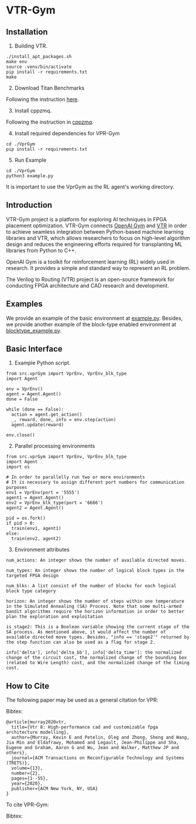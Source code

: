 # VTR-Gym

## Installation

1. Building VTR.
```
./install_apt_packages.sh
make env
source .venv/bin/activate
pip install -r requirements.txt
make
```
2. Download Titan Benchmarks

Following the instruction [here](https://docs.verilogtorouting.org/en/latest/tutorials/titan_benchmarks/#titan-benchmarks-tutorial).

3. Install cppzmq.

Following the instruction in [cppzmq](https://github.com/zeromq/cppzmq).

4. Install required dependencies for VPR-Gym
```
cd ./VprGym
pip install -r requirements.txt
```
5. Run Example
```
cd ./VprGym
python3 example.py
```

It is important to use the VprGym as the RL agent's working directory.
## Introduction
VTR-Gym project is a platform for exploring AI techniques in FPGA placement optimization. VTR-Gym connects [OpenAI Gym](https://www.gymlibrary.dev/) and [VTR](https://verilogtorouting.org/) in order to achieve seamless integration between  Python-based machine learning libraries and VTR, which allows researchers to focus on high-level algorithm design and reduces the engineering efforts required for transplanting ML libraries from Python to C++.

OpenAI Gym is a toolkit for reinforcement learning (RL) widely used in research. It provides a simple and standard way to represent an RL problem.

The Verilog to Routing (VTR) project is an open-source framework for conducting FPGA architecture and CAD research and development.

## Examples
We provide an example of the basic environment at [example.py](./VprGym/example.py). Besides, we provide another example of the block-type enabled environment at [blocktype_example.py](./VprGym/blocktype_example.py).
## Basic Interface
1. Example Python script.
```
from src.vprGym import VprEnv, VprEnv_blk_type
import Agent

env = VprEnv()
agent = Agent.Agent()
done = False

while (done == False):
  action = agent.get_action()
  _, reward, done, info = env.step(action)
  agent.update(reward)

env.close()
```
2. Parallel processing environments
```
from src.vprGym import VprEnv, VprEnv_blk_type
import Agent
import os

# In order to parallelly run two or more environments
# It is necessary to assign different port numbers for communication purposes
env1 = VprEnv(port = '5555')
agent1 = Agent.Agent()
env2 = VprEnv_blk_type(port = '6666')
agent2 = Agent.Agent()

pid = os.fork()
if pid > 0:
  train(env1, agent1)
else:
  train(env2, agent2)
```
3. Environment attributes
```
num_actions: An integer shows the number of available directed moves.

num_types: An integer shows the number of logical block types in the targeted FPGA design

num_blks: A list consist of the number of blocks for each logical block type category

horizon: An integer shows the number of steps within one temperature in the Simulated Annealing (SA) Process. Note that some multi-armed bandit algorithms require the horizon information in order to better plan the exploration and exploitation

is_stage2: This is a Boolean variable showing the current stage of the SA process. As mentioned above, it would affect the number of available directed move types. Besides, "info == 'stage2'" returned by the step function can also be used as a flag for stage 2.

info['delta'], info['delta_bb'], info['delta_time']: the normalized change of the circuit cost, the normalized change of the bounding box (related to Wire Length) cost, and the normalized change of the timing cost.
```

## How to Cite
The following paper may be used as a general citation for VPR:

Bibtex:
```
@article{murray2020vtr,
  title={Vtr 8: High-performance cad and customizable fpga architecture modelling},
  author={Murray, Kevin E and Petelin, Oleg and Zhong, Sheng and Wang, Jia Min and Eldafrawy, Mohamed and Legault, Jean-Philippe and Sha, Eugene and Graham, Aaron G and Wu, Jean and Walker, Matthew JP and others},
  journal={ACM Transactions on Reconfigurable Technology and Systems (TRETS)},
  volume={13},
  number={2},
  pages={1--55},
  year={2020},
  publisher={ACM New York, NY, USA}
}
```

To cite VPR-Gym:

Bibtex:
```
```
